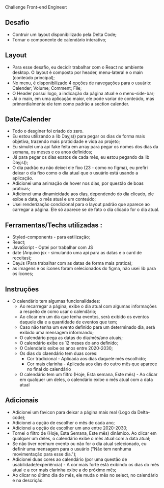 Challenge Front-end Engineer:


## Desafio 
- Contruir um layout disponibilizado pela Delta Code;
- Tornar o componente de calendário interativo;

## Layout 
- Para esse desafio, eu decidir trabalhar com o React no ambiente desktop. O layout é composto por header, menu-lateral e o main (conteúdo principal);
- No menu, é disponibilizado 4 opções de navegações para o usuário: Calender; Volume; Comment; File;
- O Header possui logo, a indicação da página atual e o menu-side-bar;
- Já o main, em uma aplicação maior, ele pode variar de conteúdo, mas primordialmente ele tem como padrão a section calender.

## Date/Calender
- Todo o desginer foi criado do zero. 
- Eu estou utilizando a lib Dayjs() para pegar os dias de forma mais objetiva, trazendo mais praticidade e vida ao projeto;
- Eu simulei uma api fake feita em array para pegar os nomes dos dias da semana, os meses e os anos definidos;
- Já para pegar os dias exatos de cada mês, eu estou pegando da lib Dayjs();
- O dia padrão eu não deixei ele fixo (23 - como no figma), eu prefiri deixar o dia fixo como o dia atual que o usuário está usando a aplicação.
- Adicionei uma animação de hover nos dias, por questão de boas práticas;
- Adicionei uma dinamicidade aos dias, dependendo do dia clicado, ele exibe a data, o mês atual e um conteúdo;
- Usei renderização condicional para o layout padrão que aparece ao carregar a página. Ele só aparece se de fato o dia clicado for o dia atual.

## Ferramentas/Techs utilizadas :
- Styled-components - para estilização; 
- React;
- JavaScript - Optei por trabalhar com JS
- date (Arquivo jsx - simulando uma api para as datas e o card de receitas);
- DayJs (Para trabalhar com as datas de forma mais pratica);
- as imagens e os ícones foram selecionados do figma, não usei lib para os ícones;

##  Instruções 
- O calendário tem algumas funcionalidades: 
    - Ao recarregar a página, exibe o dia atual com algumas informações a respeito de como usar o calendário;
    - Ao clicar em um dia que tenha eventos, será exibido os eventos daquele dia e a quantidade de eventos que tem;
    - Caso não tenha um evento definido para um determinado dia, será exibido uma mensagem informando;
    - O calendário pega as datas do dia/mês/ano atuais;
    - O calendário exibe os 12 meses do ano definido;
    - O Calendário exibe os anos entre 2020-2030;
    - Os dias do claendário tem duas cores: 
      - Cor tradicional - Aplicada aos dias daquele mês escolhido;
      - Cor mais clarinha - Aplicada aos dias do outro mês que aparece no final do calendário
    - O calendário tem um filtro (Hoje, Esta semana, Este mês) - Ao clicar em qualquer um deles, o calendário exibe o mês atual com a data atual

## Adicionais 
- Adicionei um favicon para deixar a página mais real (Logo da Delta-code);
- Adicionei a opção de escolher o mês de cada ano;
- Adicionei a opção de escolher um ano entre 2020-2030;
- Tornei o filtro de (Hoje, Esta Semana, Este mês) dinâmico. Ao clicar em qualquer um deles, o calendário exibe o mês atual com a data atual;
- Se não tiver nenhum evento ou não for o dia atual selecionado, eu definir uma mensagem para o usuário ("Não tem nenhuma movimentação para esse dia.");
- Adicionei duas cores ao calendário (por uma questão de usabilidade/experiência) - A cor mais forte está exibindo os dias do mês atual e a cor mais clarinha exibe a do próximo mês;
- Ao clicar no último dia do mês, ele muda o mês no select, no calendário e na descrição.
